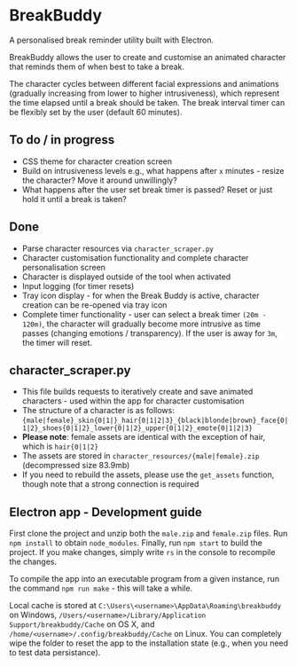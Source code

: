 # BreakBuddy
A personalised break reminder utility built with Electron.

BreakBuddy allows the user to create and customise an animated character that reminds them of when best to take a break.

The character cycles between different facial expressions and animations (gradually increasing from lower to higher intrusiveness), which represent the time elapsed until a break should be taken. The break interval timer can be flexibly set by the user (default 60 minutes).  

## To do / in progress
* CSS theme for character creation screen
* Build on intrusiveness levels e.g., what happens after `x` minutes - resize the character? Move it around unwillingly?
* What happens after the user set break timer is passed? Reset or just hold it until a break is taken?

## Done
* Parse character resources via `character_scraper.py`
* Character customisation functionality and complete character personalisation screen
* Character is displayed outside of the tool when activated
* Input logging (for timer resets)
* Tray icon display - for when the Break Buddy is active, character creation can be re-opened via tray icon
* Complete timer functionality - user can select a break timer `(20m - 120m)`, the character will gradually become more intrusive as time passes (changing emotions / transparency). If the user is away for `3m`, the timer will reset.

## character_scraper.py
* This file builds requests to iteratively create and save animated characters - used within the app for character customisation
* The structure of a character is as follows: `{male|female}_skin{0|1|}_hair{0|1|2|3}_{black|blonde|brown}_face{0|1|2}_shoes{0|1|2}_lower{0|1|2}_upper{0|1|2}_emote{0|1|2|3}`
* **Please note**: female assets are identical with the exception of hair, which is `hair{0|1|2}`
* The assets are stored in `character_resources/{male|female}.zip` (decompressed size 83.9mb)
* If you need to rebuild the assets, please use the `get_assets` function, though note that a strong connection is required

## Electron app - Development guide
First clone the project and unzip both the `male.zip` and `female.zip` files. Run `npm install` to obtain `node_modules`. Finally, run `npm start` to build the project. If you make changes, simply write `rs` in the console to recompile the changes.

To compile the app into an executable program from a given instance, run the command `npm run make` - this will take a while.

Local cache is stored at `C:\Users\<username>\AppData\Roaming\breakbuddy` on Windows, `/Users/<username>/Library/Application Support/breakbuddy/Cache` on OS X, and `/home/<username>/.config/breakbuddy/Cache` on Linux. You can completely wipe the folder to reset the app to the installation state (e.g., when you need to test data persistance).